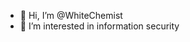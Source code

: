 - 👋 Hi, I’m @WhiteChemist
- 👀 I’m interested in information security

<!---
WhiteChemist/WhiteChemist is a ✨ special ✨ repository because its `README.md` (this file) appears on your GitHub profile.
You can click the Preview link to take a look at your changes.
--->
